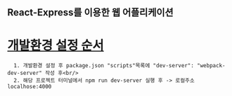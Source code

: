 ## React-Express를 이용한 웹 어플리케이션

   # [개발환경 설정 순서](http://slides.com/minjunkim-1/deck#/13/1)
      1. 개발환경 설정 후 package.json "scripts"목록에 "dev-server": "webpack-dev-server" 작성 후<br/>
      2. 해당 프로젝트 터미널에서 npm run dev-server 실행 후 -> 로컬주소 localhose:4000
